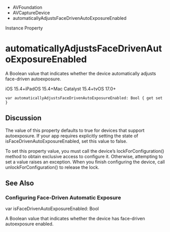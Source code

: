 

- AVFoundation
- AVCaptureDevice
-  automaticallyAdjustsFaceDrivenAutoExposureEnabled 

Instance Property

# automaticallyAdjustsFaceDrivenAutoExposureEnabled

A Boolean value that indicates whether the device automatically adjusts face-driven autoexposure.

iOS 15.4+iPadOS 15.4+Mac Catalyst 15.4+tvOS 17.0+

``` source
var automaticallyAdjustsFaceDrivenAutoExposureEnabled: Bool { get set }
```

## Discussion

The value of this property defaults to true for devices that support autoexposure. If your app requires explicitly setting the state of isFaceDrivenAutoExposureEnabled, set this value to false.

To set this property value, you must call the device’s lockForConfiguration() method to obtain exclusive access to configure it. Otherwise, attempting to set a value raises an exception. When you finish configuring the device, call unlockForConfiguration() to release the lock.

## See Also

### Configuring Face-Driven Automatic Exposure

var isFaceDrivenAutoExposureEnabled: Bool

A Boolean value that indicates whether the device has face-driven autoexposure enabled.

